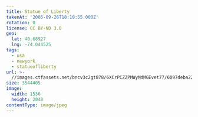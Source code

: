 ```yaml
---
title: Statue of Liberty
takenAt: '2005-09-26T18:10:55.000Z'
rotation: 0
license: CC BY-ND 3.0
geo:
  lat: 40.68927
  lng: -74.044525
tags:
  - usa
  - newyork
  - statueofliberty
url: >-
  //images.ctfassets.net/bncv3c2gt878/6XCrPCZZPMWyMdMGEvet77/6097deba22969087a9668ca93464be2d/statue-of-liberty_4324857073_o
size: 3544405
image:
  width: 1536
  height: 2048
contentType: image/jpeg
---
```


